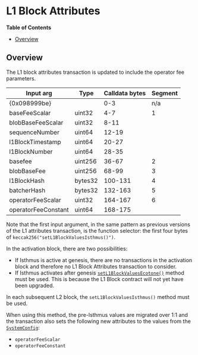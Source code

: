 # L1 Block Attributes

<!-- START doctoc generated TOC please keep comment here to allow auto update -->
<!-- DON'T EDIT THIS SECTION, INSTEAD RE-RUN doctoc TO UPDATE -->
**Table of Contents**

- [Overview](#overview)

<!-- END doctoc generated TOC please keep comment here to allow auto update -->

## Overview

The L1 block attributes transaction is updated to include the operator fee parameters.

| Input arg         | Type    | Calldata bytes | Segment |
| ----------------- | ------- | -------------- | ------- |
| {0x098999be}      |         | 0-3            | n/a     |
| baseFeeScalar     | uint32  | 4-7            | 1       |
| blobBaseFeeScalar | uint32  | 8-11           |         |
| sequenceNumber    | uint64  | 12-19          |         |
| l1BlockTimestamp  | uint64  | 20-27          |         |
| l1BlockNumber     | uint64  | 28-35          |         |
| basefee           | uint256 | 36-67          | 2       |
| blobBaseFee       | uint256 | 68-99          | 3       |
| l1BlockHash       | bytes32 | 100-131        | 4       |
| batcherHash       | bytes32 | 132-163        | 5       |
| operatorFeeScalar   | uint32  | 164-167      | 6       |
| operatorFeeConstant | uint64  | 168-175      |         |

Note that the first input argument, in the same pattern as previous versions of the L1 attributes transaction,
is the function selector: the first four bytes of `keccak256("setL1BlockValuesIsthmus()")`.

In the activation block, there are two possibilities:
- If Isthmus is active at genesis, there are no transactions in the activation block
and therefore no L1 Block Attributes transaction to consider.
- If Isthmus activates after genesis [`setL1BlockValuesEcotone()`](../ecotone/l1-attributes.md)
method must be used. This is because the L1 Block contract will not yet have been upgraded.

In each subsequent L2 block, the `setL1BlockValuesIsthmus()` method must be used.

When using this method, the pre-Isthmus values are migrated over 1:1
and the transaction also sets the following new attributes to the values
from the [`SystemConfig`](./system-config.md):

- `operatorFeeScalar`
- `operatorFeeConstant`
